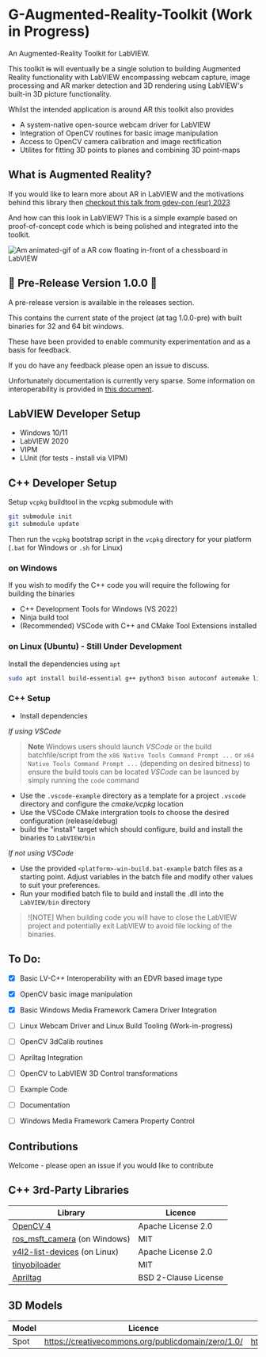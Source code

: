 # G-Augmented-Reality-Toolkit (Work in Progress)

An Augmented-Reality Toolkit for LabVIEW.

This toolkit ~~is~~ will eventually be a single solution to building Augmented Reality functionality with LabVIEW encompassing webcam capture, image processing and AR marker detection and 3D rendering using LabVIEW's built-in 3D picture functionality.

Whilst the intended application is around AR this toolkit also provides
* A system-native open-source webcam driver for LabVIEW
* Integration of OpenCV routines for basic image manipulation
* Access to OpenCV camera calibration and image rectification
* Utilites for fitting 3D points to planes and combining 3D point-maps

## What is Augmented Reality?

If you would like to learn more about AR in LabVIEW and the motivations behind this library then [checkout this talk from gdev-con (eur) 2023](https://youtu.be/N7MVxLI1WsQ?si=qfJQf3qi_rYwaQ_8)

And how can this look in LabVIEW?
This is a simple example based on proof-of-concept code which is being polished and integrated into the toolkit.

![Am animated-gif of a AR cow floating in-front of a chessboard in LabVIEW](docs/demo.gif "an example of a simple AR application in LabVIEW (built using proof-of-concept code not in this toolkit yet)")

## 🎉 Pre-Release Version 1.0.0 🎉

A pre-release version is available in the releases section.

This contains the current state of the project (at tag 1.0.0-pre) with built binaries for 32 and 64 bit windows.

These have been provided to enable community experimentation and as a basis for feedback.

If you do have any feedback please open an issue to discuss.

Unfortunately documentation is currently very sparse. Some information on interoperability is provided in [this document](docs/Interop.md).

## LabVIEW Developer Setup
* Windows 10/11
* LabVIEW 2020
* VIPM
* LUnit (for tests - install via VIPM)

## C++ Developer Setup 

Setup `vcpkg` buildtool in the vcpkg submodule with 
```bash
git submodule init
git submodule update
```
Then run the `vcpkg` bootstrap script in the `vcpkg` directory for your platform (`.bat` for Windows or `.sh` for Linux)

### on Windows
If you wish to modify the C++ code you will require the following for building the binaries

* C++ Development Tools for Windows (VS 2022)
* Ninja build tool
* (Recommended) VSCode with C++ and CMake Tool Extensions installed

### on Linux (Ubuntu) - Still Under Development
Install the dependencies using `apt`

```bash
sudo apt install build-essential g++ python3 bison autoconf automake libtool pkg-config python3-jinja2 nasm libx11-dev libxft-dev libxext-dev libxi-dev  libxtst-dev python3-distutils ninja-build gperf libdbus-1-dev libgl1-mesa-dev libgles2-mesa-dev libglu1-mesa-dev libudev-dev libx11-xcb-dev  libxcursor-dev  libxdamage-dev  libxinerama-dev libxrandr-dev
``` 

### C++ Setup

* Install dependencies

_If using VSCode_

> **Note**
> Windows users should launch _VSCode_ or the build batchfile/script from the `x86 Native Tools Command Prompt ...` or `x64 Native Tools Command Prompt ...` (depending on desired bitness) to ensure the build tools can be located
> _VSCode_ can be launced by simply running the `code` command

* Use the `.vscode-example` directory as a template for a project `.vscode` directory and configure the *cmake/vcpkg* location
* Use the VSCode CMake intergration tools to choose the desired configuration (release/debug)
* build the "install" target which should configure, build and install the binaries to `LabVIEW/bin`
  
_If not using VSCode_
* Use the provided `<platform>-win-build.bat-example` batch files as a starting point. Adjust variables in the batch file and modify other values to suit your preferences. 
* Run your modified batch file to build and install the .dll into the `LabVIEW/bin` directory

>![NOTE] 
> When building code you will have to close the LabVIEW project and potentially exit LabVIEW to avoid file locking of the binaries.

## To Do:
- [x] Basic LV-C++ Interoperability with an EDVR based image type
- [x] OpenCV basic image manipulation
- [x] Basic Windows Media Framework Camera Driver Integration
- [ ] Linux Webcam Driver and Linux Build Tooling (Work-in-progress)
- [ ] OpenCV 3dCalib routines
- [ ] Apriltag Integration
- [ ] OpenCV to LabVIEW 3D Control transformations
- [ ] Example Code
- [ ] Documentation
- [ ] Windows Media Framework Camera Property Control


## Contributions
Welcome - please open an issue if you would like to contribute

## C++ 3rd-Party Libraries
| Library | Licence |
|---------|---------|
| [OpenCV 4](https://github.com/opencv/opencv) | Apache License 2.0 |
| [ros_msft_camera](https://github.com/ms-iot/ros_msft_camera) (on Windows) | MIT |
| [v4l2-list-devices](https://github.com/improvess/v4l2-list-devices) (on Linux) | Apache License 2.0 |
| [tinyobjloader](https://github.com/tinyobjloader/tinyobjloader) | MIT |
| [Apriltag](https://github.com/AprilRobotics/apriltag) | BSD 2-Clause License |

## 3D Models

| Model | Licence | Source |
|-------|---------|--------|
| Spot  | https://creativecommons.org/publicdomain/zero/1.0/ | https://www.cs.cmu.edu/~kmcrane/Projects/ModelRepository/ |
